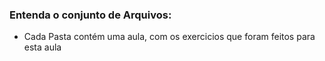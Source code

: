 ### Entenda o conjunto de Arquivos:
 - Cada Pasta contém uma aula, com os exercicios que foram feitos para esta aula
